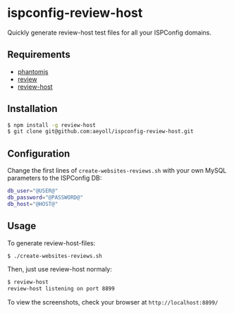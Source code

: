 # ispconfig-review-host

Quickly generate review-host test files for all your ISPConfig domains.

## Requirements

- [phantomjs](https://github.com/ariya/phantomjs/)
- [review](https://github.com/juliangruber/review)
- [review-host](https://github.com/juliangruber/review-host)

## Installation

```bash
$ npm install -g review-host
$ git clone git@github.com:aeyoll/ispconfig-review-host.git
```

## Configuration

Change the first lines of `create-websites-reviews.sh` with your own MySQL parameters to the ISPConfig DB:

```bash
db_user="@USER@"
db_password="@PASSWORD@"
db_host="@HOST@"
```

## Usage

To generate review-host-files:

```bash
$ ./create-websites-reviews.sh
```

Then, just use review-host normaly:

```bash
$ review-host
review-host listening on port 8899
```

To view the screenshots, check your browser at `http://localhost:8899/`
